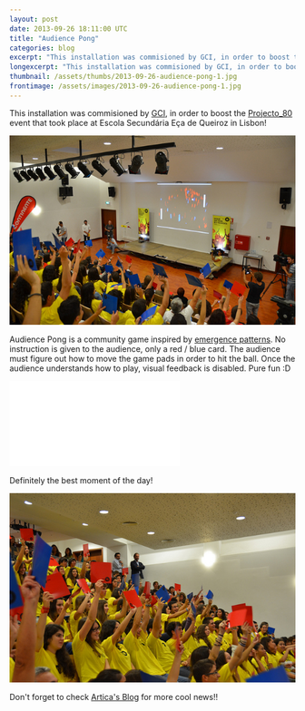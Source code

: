 ```yaml
---
layout: post
date: 2013-09-26 18:11:00 UTC
title: "Audience Pong"
categories: blog
excerpt: "This installation was commisioned by GCI, in order to boost the Projecto_80 event that took place at Escola Secundária Eça de Queiroz in Lisbon!"
longexcerpt: "This installation was commisioned by GCI, in order to boost the Projecto_80 event that took place at Escola Secundária Eça de Queiroz in Lisbon!Audience Pong is a community game inspired by emergence patterns. No instruction is given to the audience, only a red / blue card. The audience must figure out how to move the game pads in order to hit the ball. Once the audience understands how to play, visual feedback is disabled. Pure fun  :D"
thumbnail: /assets/thumbs/2013-09-26-audience-pong-1.jpg
frontimage: /assets/images/2013-09-26-audience-pong-1.jpg
---
```


This installation was commisioned by <a href="http://gci.pt/">GCI</a>, in order to boost the <a href="http://projeto80.pt/">Projecto_80</a> event that took place at Escola Secundária Eça de Queiroz in Lisbon! 

<a href="http://www.flickr.com/photos/guibot/9941434054/" title="Audience Pong by guibot, on Flickr"><img class="postimage" alt="Audience Pong" src="/assets/images/2013-09-26-audience-pong-1.jpg"/></a>

Audience Pong is a community game inspired by <a href="http://www.youtube.com/watch?v=7ohPpPDZhRc">emergence patterns</a>. No instruction is given to the audience, only a red / blue card. The audience must figure out how to move the game pads in order to hit the ball. Once the audience understands how to play, visual feedback is disabled. Pure fun  :D

<div class="video-container"><iframe src="//www.youtube.com/embed/bg094fuBALc" frameborder="0" allowfullscreen></iframe></div>

Definitely the best moment of the day!

<a href="http://www.flickr.com/photos/guibot/9941426345/" title="Audience Pong by guibot, on Flickr"><img class="postimage" alt="Audience Pong" src="/assets/images/2013-09-26-audience-pong-2.jpg"/></a>

Don't forget to check <a href="http://artica.cc/blog">Artica's Blog</a> for more cool news!!